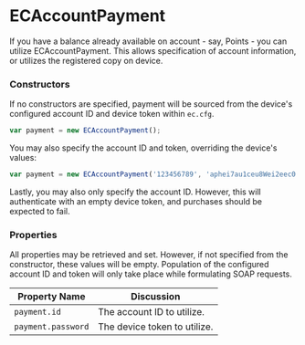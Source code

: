 # ECAccountPayment

If you have a balance already available on account - say, Points - you can utilize ECAccountPayment. This allows specification of account information, or utilizes the registered copy on device.

### Constructors

If no constructors are specified, payment will be sourced from the device's configured account ID and device token within `ec.cfg`.

```javascript
var payment = new ECAccountPayment();
```

You may also specify the account ID and token, overriding the device's values:

```javascript
var payment = new ECAccountPayment('123456789', 'aphei7au1ceu8Wei2eec0');
```

Lastly, you may also only specify the account ID. However, this will authenticate with an empty device token, and purchases should be expected to fail.

### Properties

All properties may be retrieved and set. However, if not specified from the constructor, these values will be empty. Population of the configured account ID and token will only take place while formulating SOAP requests.

| Property Name      | Discussion                   |
| ------------------ | ---------------------------- |
| `payment.id`       | The account ID to utilize.   |
| `payment.password` | The device token to utilize. |
